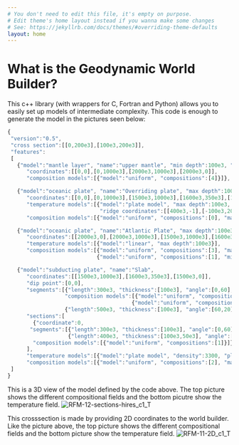 ```yaml
---
# You don't need to edit this file, it's empty on purpose.
# Edit theme's home layout instead if you wanna make some changes
# See: https://jekyllrb.com/docs/themes/#overriding-theme-defaults
layout: home
---
```

What is the Geodynamic World Builder?
====================================
This c++ library (with wrappers for C, Fortran and Python) allows you to easily set up
models of intermediate complexity. This code is enough to generate the model in the pictures seen below:
 ```js
{
  "version":"0.5",
  "cross section":[[0,200e3],[100e3,200e3]],
  "features":
  [
    {"model":"mantle layer", "name":"upper mantle", "min depth":100e3, "max depth":660e3,
       "coordinates":[[0,0],[0,1000e3],[2000e3,1000e3],[2000e3,0]],
       "composition models":[{"model":"uniform", "compositions":[4]}]},

    {"model":"oceanic plate", "name":"Overriding plate", "max depth":100e3,
       "coordinates":[[0,0],[0,1000e3],[1500e3,1000e3],[1600e3,350e3],[1500e3,0]],
       "temperature models":[{"model":"plate model", "max depth":100e3, "spreading velocity":0.01,
                              "ridge coordinates":[[400e3,-1],[-100e3,2000e3]]}],
       "composition models":[{"model":"uniform", "compositions":[0], "max depth":100e3}]},

    {"model":"oceanic plate", "name":"Atlantic Plate", "max depth":100e3,
       "coordinates":[[2000e3,0],[2000e3,1000e3],[1500e3,1000e3],[1600e3,350e3],[1500e3,0]],
       "temperature models":[{"model":"linear", "max depth":100e3}],
       "composition models":[{"model":"uniform", "compositions":[3], "max depth":50e3},
                             {"model":"uniform", "compositions":[1], "min depth":50e3}]},

    {"model":"subducting plate", "name":"Slab",
       "coordinates":[[1500e3,1000e3],[1600e3,350e3],[1500e3,0]],
       "dip point":[0,0],
       "segments":[{"length":300e3, "thickness":[100e3], "angle":[0,60],
                   "composition models":[{"model":"uniform", "compositions":[3], "max distance slab top":50e3},
                                        {"model":"uniform", "compositions":[2], "min distance slab top":50e3}]},
                   {"length":500e3, "thickness":[100e3], "angle":[60,20]}],
       "sections":[
         {"coordinate":0,
        "segments":[{"length":300e3, "thickness":[100e3], "angle":[0,60]},
                    {"length":400e3, "thickness":[100e3,50e3], "angle":[60]}],
         "composition models":[{"model":"uniform", "compositions":[1]}]}
       ],
       "temperature models":[{"model":"plate model", "density":3300, "plate velocity":0.02 }],
       "composition models":[{"model":"uniform", "compositions":[2], "max distance slab top":100e3}]}
  ]
}
```
This is a 3D view of the model defined by the code above. The top picture shows the different compositional fields and the bottom picutre show the temperature field.
![RFM-12-sections-hires_c1_T](https://user-images.githubusercontent.com/7631629/116262023-7d989d80-a778-11eb-8f6e-fd84111a588a.png)


This crosssection is made by providing 2D coordinates to the world builder. Like the picture above, the top picture shows the different compositional fields and the bottom picture show the temperature field.
![RFM-11-2D_c1_T](https://user-images.githubusercontent.com/7631629/116261338-d451a780-a777-11eb-82e0-5225c7b884ea.png)



